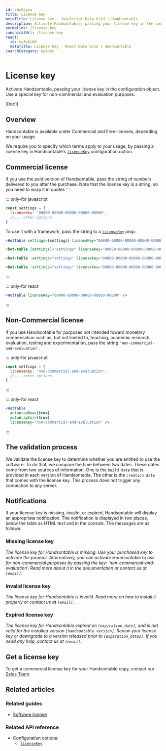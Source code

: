 ```yaml
---
id: zbx8ayzw
title: License key
metaTitle: License key - JavaScript Data Grid | Handsontable
description: Activate Handsontable, passing your license key in the configuration object. Use a special key for non-commercial and evaluation purposes.
permalink: /license-key
canonicalUrl: /license-key
react:
  id: vyfski60
  metaTitle: License key - React Data Grid | Handsontable
searchCategory: Guides
---
```


# License key

Activate Handsontable, passing your license key in the configuration object. Use a special key for non-commercial and evaluation purposes.

[[toc]]

## Overview

Handsontable is available under Commercial and Free licenses, depending on your usage.

We require you to specify which terms apply to your usage, by passing a license key in Handsontable's [`licenseKey`](@/api/options.md#licensekey) configuration option.

## Commercial license

If you use the paid version of Handsontable, pass the string of numbers delivered to you after the purchase. Note that the license key is a string, so you need to wrap it in quotes `''`.

::: only-for javascript

```js
const settings = {
  licenseKey: '00000-00000-00000-00000-00000',
  //... other options
}
```

To use it with a framework, pass the string to a [`licenseKey`](@/api/options.md#licensekey) prop:

<code-group>
<code-block title="React" active>

```jsx
<HotTable settings={settings} licenseKey="00000-00000-00000-00000-00000" />
```

</code-block>
<code-block title="Angular">

```html
<hot-table [settings]="settings" licenseKey="00000-00000-00000-00000-00000"></hot-table>
```

</code-block>
<code-block title="Vue 2">

```html
<hot-table :settings="settings" licenseKey="00000-00000-00000-00000-00000" />
```

</code-block>
<code-block title="Vue 3">

```html
<hot-table :settings="settings" licenseKey="00000-00000-00000-00000-00000" />
```

</code-block>
</code-group>

:::

::: only-for react

```jsx
<HotTable licenseKey="00000-00000-00000-00000-00000" />
```

:::

## Non-Commercial license

If you use Handsontable for purposes not intended toward monetary compensation such as, but not limited to, teaching, academic research, evaluation, testing and experimentation, pass the string  `'non-commercial-and-evaluation'`.

::: only-for javascript

```js
const settings = {
  licenseKey: 'non-commercial-and-evaluation',
  //... other options
}
```

:::

::: only-for react

```jsx
<HotTable 
  autoWrapRow={true}
  autoWrapCol={true}
  licenseKey="non-commercial-and-evaluation" />
```

:::

## The validation process

We validate the license key to determine whether you are entitled to use the software. To do that, we compare the time between two dates. These dates come from two sources of information. One is the `build date` that is provided in each version of Handsontable. The other is the `creation date` that comes with the license key. This process does not trigger any connection to any server.

## Notifications

If your license key is missing, invalid, or expired, Handsontable will display an appropriate notification. The notification is displayed in two places, below the table as HTML text and in the console. The messages are as follows:

### Missing license key

_The license key for Handsontable is missing. Use your purchased key to activate the product. Alternatively, you can activate Handsontable to use for non-commercial purposes by passing the key: ‘non-commercial-and-evaluation’.  Read more about it in the documentation or contact us at `[email]`._

### Invalid license key

_The license key for Handsontable is invalid.  Read more on how to install it properly or contact us at `[email]`._

### Expired license key

_The license key for Handsontable expired on `[expiration_date]`, and is not valid for the installed version `[handsontable_version]`.  Renew your license key or downgrade to a version released prior to `[expiration_dates]`. If you need any help, contact us at `[email]`._

## Get a license key

To get a commercial license key for your Handsontable copy, contact our [Sales Team](https://handsontable.com/get-a-quote).

## Related articles

### Related guides

<div class="boxes-list gray">
 
- [Software license](@/guides/technical-specification/software-license/software-license.md)

</div>

### Related API reference

- Configuration options:
  - [`licenseKey`](@/api/options.md#licensekey)
